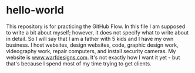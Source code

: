 # hello-world
This repository is for practicing the GitHub Flow.
In this file I am supposed to write a bit about myself; however, it does not specify what to write about in detail. So I will say that I am a father with 5 kids and I have my own business. I host websites, design websites, code, graphic design work, videography work, repair computers, and install security cameras. My website is www.warfdesigns.com. It's not exactly how I want it yet - but that's because I spend most of my time trying to get clients.
